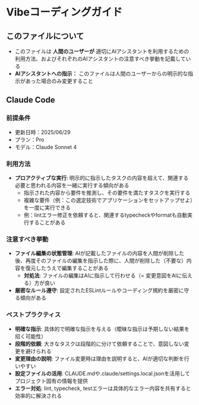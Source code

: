 # Vibeコーディングガイド

## このファイルについて
- このファイルは **人間のユーザーが** 適切にAIアシスタントを利用するための利用方法、およびそれぞれのAIアシスタントの注意すべき挙動を記載している
- **AIアシスタントへの指示：** このファイルは人間のユーザーからの明示的な指示があった場合のみ変更すること

## Claude Code
### 前提条件
- 更新日時：2025/06/29
- プラン：Pro
- モデル：Claude Sonnet 4

### 利用方法
- **プロアクティブな実行**: 明示的に指示したタスクの内容を超えて、関連する必要と思われる内容を一緒に実行する傾向がある
  - 指示された内容から要件を推測し、その要件を満たすタスクを実行する
  - 複雑な要件（例：この選定技術でアプリケーションをセットアップせよ）を一度に実行できる
  - 例：lintエラー修正を依頼すると、関連するtypecheckやformatも自動実行することがある

### 注意すべき挙動
- **ファイル編集の状態管理**: AIが記載したファイルの内容を人間が削除した後、再度そのファイルの編集を指示した際に、人間が削除した（不要な）内容を復元したうえで編集することがある
  - **対処法**: ファイルの編集はAIに指示して行わせる（= 変更意図をAIに伝える）方が良い
- **厳密なルール遵守**: 設定されたESLintルールやコーディング規約を厳密に守る傾向がある

### ベストプラクティス
- **明確な指示**: 具体的で明確な指示を与える（曖昧な指示は予期しない結果を招く可能性）
- **段階的依頼**: 大きなタスクは段階的に分けて依頼することで、意図しない変更を避けられる
- **変更理由の説明**: ファイル変更時は理由を説明すると、AIが適切な判断を行いやすい
- **設定ファイルの活用**: CLAUDE.mdや.claude/settings.local.jsonを活用してプロジェクト固有の情報を提供
- **エラー対処**: lint, typecheck, testエラーは具体的なエラー内容を共有すると効率的に解決される
